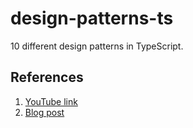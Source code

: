 # design-patterns-ts
10 different design patterns in TypeScript.

## References

1. [YouTube link](https://www.youtube.com/embed/tv-_1er1mWI)
2. [Blog post](https://fireship.io/lessons/typescript-design-patterns/)

